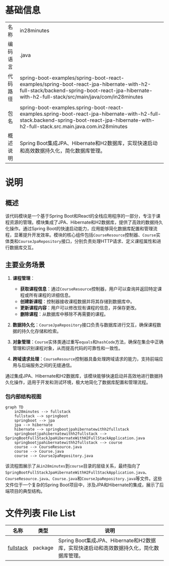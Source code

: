 # 基础信息

|      |      |
|------|------|
| 名称 | in28minutes |
| 编码语言 | .java |
| 代码路径 | spring-boot-examples/spring-boot-react-examples/spring-boot-react-jpa-hibernate-with-h2-full-stack/backend-spring-boot-react-jpa-hibernate-with-h2-full-stack/src/main/java/com/in28minutes |
| 包名 | spring-boot-examples.spring-boot-react-examples.spring-boot-react-jpa-hibernate-with-h2-full-stack.backend-spring-boot-react-jpa-hibernate-with-h2-full-stack.src.main.java.com.in28minutes |
| 概述说明 | Spring Boot集成JPA、Hibernate和H2数据库，实现快速启动和高效数据持久化，简化数据库管理。 |

# 说明

## 概述

该代码模块是一个基于Spring Boot和React的全栈应用程序的一部分，专注于课程资源的管理。模块集成了JPA、Hibernate和H2数据库，提供了高效的数据持久化操作。通过Spring Boot的快速启动能力，应用能够简化数据库配置和管理流程，显著提升开发效率。模块的核心组件包括`CourseResource`控制器、`Course`实体类和`CourseJpaRepository`接口，分别负责处理HTTP请求、定义课程属性和进行数据库交互。

## 主要业务场景

1. **课程管理**：
   - **获取课程信息**：通过`CourseResource`控制器，用户可以查询并返回特定课程或所有课程的详细信息。
   - **创建新课程**：控制器接收课程数据并将其存储到数据库中。
   - **更新课程内容**：用户可以修改现有课程的信息，并保存更改。
   - **删除课程**：从数据库中移除不再需要的课程。

2. **数据持久化**：`CourseJpaRepository`接口负责与数据库进行交互，确保课程数据的持久化存储和检索。

3. **对象管理**：`Course`实体类通过重写`equals`和`hashCode`方法，确保在集合中正确管理和识别课程对象，从而提高代码的可靠性和一致性。

4. **跨域请求处理**：`CourseResource`控制器具备处理跨域请求的能力，支持前端应用与后端服务之间的无缝通信。

通过集成JPA、Hibernate和H2数据库，该模块能够快速启动并高效地进行数据持久化操作，适用于开发和测试环境，极大地简化了数据库配置和管理流程。


### 包内部结构视图

```mermaid
graph TD
    in28minutes --> fullstack
    fullstack --> springboot
    springboot --> jpa
    jpa --> hibernate
    hibernate --> springbootjpahibernatewithh2fullstack
    springbootjpahibernatewithh2fullstack --> SpringBootFullStackJpaHibernateWithH2FullStackApplication.java
    springbootjpahibernatewithh2fullstack --> course
    course --> CourseResource.java
    course --> Course.java
    course --> CourseJpaRepository.java
```

该流程图展示了从`in28minutes`到`course`目录的层级关系，最终指向了`SpringBootFullStackJpaHibernateWithH2FullStackApplication.java`、`CourseResource.java`、`Course.java`和`CourseJpaRepository.java`等文件。这些文件位于一个复杂的Spring Boot项目中，涉及JPA和Hibernate的集成，展示了后端项目的典型结构。

# 文件列表 File List

| 名称   | 类型  | 说明 |
|-------|------|-------------|
| [fullstack](fullstack/_module.md) | package | Spring Boot集成JPA、Hibernate和H2数据库，实现快速启动和高效数据持久化，简化数据库管理。 |


